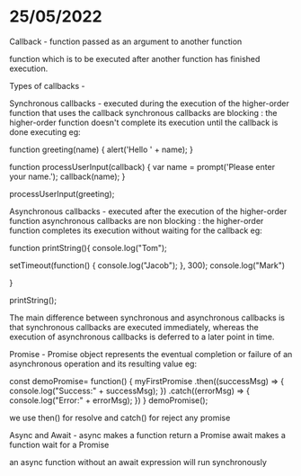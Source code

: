# 25/05/2022

Callback - 
function passed as an argument to another function

function which is to be executed after another function has finished execution.

Types of callbacks - 

Synchronous callbacks -
executed during the execution of the higher-order function that uses the callback
synchronous callbacks are blocking   :   the higher-order function doesn't complete its execution until the callback is done executing
eg: 

function greeting(name) {
  alert('Hello ' + name);
}

function processUserInput(callback) {
  var name = prompt('Please enter your name.');
  callback(name);
}

processUserInput(greeting);


Asynchronous callbacks -
executed after the execution of the higher-order function
asynchronous callbacks are non blocking  :  the higher-order function completes its execution without waiting for the callback
eg:

function printString(){
   console.log("Tom"); 
   
   setTimeout(function()  { console.log("Jacob"); }, 300); 
  console.log("Mark")
  
}

printString();

The main difference between synchronous and asynchronous callbacks is that synchronous callbacks are executed immediately, whereas the execution of asynchronous callbacks is deferred to a later point in time.


Promise - 
Promise object represents the eventual completion or failure of an asynchronous operation and its resulting value
eg:

const demoPromise= function() {
  myFirstPromise
  .then((successMsg) => {
      console.log("Success:" + successMsg);
  })
  .catch((errorMsg) => { 
      console.log("Error:" + errorMsg);
  })
}
demoPromise();

we use then() for resolve and catch() for reject any promise



Async and Await -
async makes a function return a Promise
await makes a function wait for a Promise

an async function without an await expression will run synchronously
